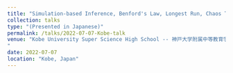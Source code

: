 ```yaml
---
title: "Simulation-based Inference, Benford's Law, Longest Run, Chaos Theory, and Applications in Shiny"
collection: talks
type: "(Presented in Japanese)"
permalink: /talks/2022-07-07-Kobe-talk
venue: "Kobe University Super Science High School -- 神戸大学附属中等教育学校
"
date: 2022-07-07
location: "Kobe, Japan"
---
```

<style>
  hr {
    height: 2px;
    background-color: #E5E4E2;
    border: none;
  }

  .no-italics {
      font-style: normal;   
  }
</style>

<b>

</b>
